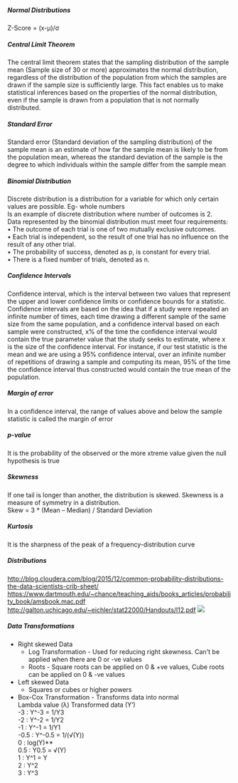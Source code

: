 ##### Normal Distributions
Z-Score = (x-µ)/σ

##### Central Limit Theorem
The central limit theorem states that the sampling distribution of the sample mean (Sample size of 30 or more) approximates the normal distribution, regardless of the distribution of the population from which the samples are drawn if the sample size is sufficiently large. This fact enables us to make statistical inferences based on the properties of the normal distribution, even if the sample is drawn from a population that is not normally distributed.

##### Standard Error
Standard error (Standard deviation of the sampling distribution) of the sample mean is an estimate of how far the sample mean is likely to be from the population mean, whereas the standard deviation of the sample is the degree to which individuals within the sample differ from the sample mean

##### Binomial Distribution
Discrete distribution is a distribution for a variable for which only certain values are possible. Eg- whole numbers <br/>
Is an example of discrete distribution where number of outcomes is 2. <br/>
Data represented by the binomial distribution must meet four requirements: <br/>
• The outcome of each trial is one of two mutually exclusive outcomes. <br/>
• Each trial is independent, so the result of one trial has no influence on the result of any other trial. <br/>
• The probability of success, denoted as p, is constant for every trial. <br/>
• There is a fixed number of trials, denoted as n. <br/>

##### Confidence Intervals
Confidence interval, which is the interval between two values that represent the upper and lower confidence limits or confidence bounds for a statistic. <br/>
Confidence intervals are based on the idea that if a study were repeated an infinite number of times, each time drawing a different sample of the same size from the same population, and a confidence interval based on each sample were constructed, x% of the time the confidence interval would contain the true parameter value that the study seeks to estimate, where x is the size of the confidence interval. For instance, if our test statistic is the mean and we are using a 95% confidence interval, over an infinite number of repetitions of drawing a sample and computing its mean, 95% of the time the confidence interval thus constructed would contain the true mean of the population. 

##### Margin of error
In a confidence interval, the range of values above and below the sample statistic is called the margin of error <br/>

##### p-value
It is the probability of the observed or the more xtreme value given the null hypothesis is true <br/>

##### Skewness
If one tail is longer than another, the distribution is skewed. Skewness is a measure of symmetry in a distribution. <br/>
Skew = 3 * (Mean – Median) / Standard Deviation <br/>

##### Kurtosis
It is the sharpness of the peak of a frequency-distribution curve

##### Distributions
http://blog.cloudera.com/blog/2015/12/common-probability-distributions-the-data-scientists-crib-sheet/
https://www.dartmouth.edu/~chance/teaching_aids/books_articles/probability_book/amsbook.mac.pdf
http://galton.uchicago.edu/~eichler/stat22000/Handouts/l12.pdf
![](http://blog.cloudera.com/wp-content/uploads/2015/12/distribution.png)


##### Data Transformations
* Right skewed Data
  * Log Transformation - Used for reducing right skewness. Can't be applied when there are 0 or -ve values
  * Roots - Square roots can be applied on 0 & +ve values, Cube roots can be applied on 0 & -ve values 
* Left skewed Data
  * Squares or cubes or higher powers
* Box-Cox Transformation - Transforms data into normal <br/>
   Lambda value (λ)	Transformed data (Y’) <br/>
    -3 :	            Y^-3 = 1/Y3 <br/>
    -2	:             Y^-2 = 1/Y2 <br/>
    -1	:             Y^-1 = 1/Y1 <br/>
    -0.5	:           Y^-0.5 = 1/(√(Y)) <br/>
    0	:              log(Y)** <br/>
    0.5	:            Y0.5 = √(Y) <br/>
    1	:              Y^1 = Y <br/>
    2 :              Y^2 <br/>
    3 :              Y^3   <br/>
    
    
    

